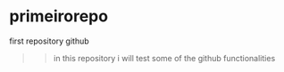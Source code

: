 # primeirorepo
first repository github 

>> in this repository i will test some of the github functionalities 
